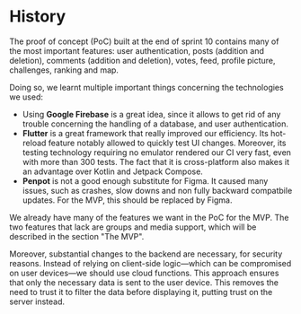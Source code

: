 # History

The proof of concept (PoC) built at the end of sprint 10 contains many of the most important features: user authentication, posts (addition and deletion), comments (addition and deletion), votes, feed, profile picture, challenges, ranking and map.

Doing so, we learnt multiple important things concerning the technologies we used:
- Using **Google Firebase** is a great idea, since it allows to get rid of any trouble concerning the handling of a database, and user authentication. 
- **Flutter** is a great framework that really improved our efficiency. Its hot-reload feature notably allowed to quickly test UI changes. Moreover, its testing technology requiring no emulator rendered our CI very fast, even with more than 300 tests. The fact that it is cross-platform also makes it an advantage over Kotlin and Jetpack Compose.
- **Penpot** is not a good enough substitute for Figma. It caused many issues, such as crashes, slow downs and non fully backward compatbile updates. For the MVP, this should be replaced by Figma.

We already have many of the features we want in the PoC for the MVP. The two features that lack are groups and media support, which will be described in the section "The MVP".

Moreover, substantial changes to the backend are necessary, for security reasons. Instead of relying on client-side logic—which can be compromised on user devices—we should use cloud functions. This approach ensures that only the necessary data is sent to the user device. This removes the need to trust it to filter the data before displaying it, putting trust on the server instead. 

